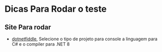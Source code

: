 # Dicas Para Rodar o teste

## Site Para rodar

- [dotnetfiddle](https://dotnetfiddle.net/), Selecione o tipo de projeto para console a linguagem para C# e o compiler para .NET 8
